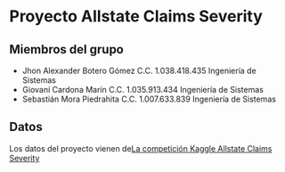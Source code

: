 # Proyecto Allstate Claims Severity
## Miembros del grupo

- Jhon Alexander Botero Gómez C.C. 1.038.418.435 Ingeniería de Sistemas
- Giovani Cardona Marín C.C. 1.035.913.434 Ingeniería de Sistemas
- Sebastián Mora Piedrahita C.C. 1.007.633.839 Ingeniería de Sistemas

## Datos

Los datos del proyecto vienen de[La competición Kaggle Allstate Claims Severity](https://www.kaggle.com/competitions/allstate-claims-severity/overview)

